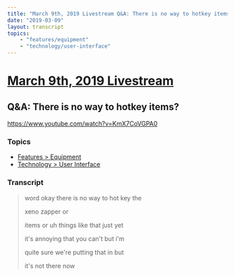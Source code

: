 ```yaml
---
title: "March 9th, 2019 Livestream Q&A: There is no way to hotkey items?"
date: "2019-03-09"
layout: transcript
topics:
    - "features/equipment"
    - "technology/user-interface"
---
```

# [March 9th, 2019 Livestream](../2019-03-09.md)
## Q&A: There is no way to hotkey items?
https://www.youtube.com/watch?v=KmX7CoVGPA0

### Topics
* [Features > Equipment](../topics/features/equipment.md)
* [Technology > User Interface](../topics/technology/user-interface.md)

### Transcript

> word okay there is no way to hot key the
>
> xeno zapper or
>
> items or uh things like that just yet
>
> it's annoying that you can't but i'm
>
> quite sure we're putting that in but
>
> it's not there now
>
